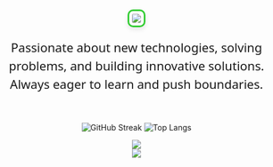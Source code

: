<h1 align="center">
  <img src="https://readme-typing-svg.herokuapp.com/?font=Courier+Prime&size=35&center=true&vCenter=true&width=900&height=60&duration=3000&lines=Control+State+Management;MVVM+Architecture;Python+%28Flask,+Django,+FastAPI%29;Databases+%28SQL+%26+NoSQL%29;Git+%26+Version+Control;Multiplatform+Development;UI%2FUX+Design;Linux+%26+Development+Tools;Animations+%26+Testing+%28Flutter%29;AI+Integration&color=32CD32" style="border: 3px solid #32CD32; border-radius: 10px; padding: 5px; box-shadow: 0 4px 8px rgba(0, 0, 0, 0.1);" />
</h1>


<p align="center" style="font-size: 22px; color: currentColor; font-family: 'Segoe UI', Tahoma, Geneva, Verdana, sans-serif; line-height: 1.5; margin-top: 20px; max-width: 600px; margin-left: auto; margin-right: auto;">
  Passionate about new technologies, solving problems, and building innovative solutions. Always eager to learn and push boundaries.<br>
</p>


<br/>
<p align="center">
  <img src="https://github-readme-streak-stats.herokuapp.com/?user=LukeDevNation&theme=radical&hide_border=true&background=00000000&ring=28A745&fire=28A745&currStreakNum=FFFFFF&currStreakLabel=28A745" alt="GitHub Streak">
  <img src="https://github-readme-stats.vercel.app/api/top-langs/?username=LukeDevNation&theme=radical&bg_color=00000000&title_color=FFFFFF&text_color=FFFFFF&icon_color=28A745&hide_border=true&langs_count=10" alt="Top Langs">
</p>



<div align="center">
    <img src="https://skillicons.dev/icons?i=flutter,dart,python,flask,django,fastapi,sqlite,qt,git,github,gitlab" />
    <br> <!-- Espaciado más corto entre las imágenes -->
    <img src="https://skillicons.dev/icons?i=vscode,androidstudio,linux,firebase,apple,linkedin,ai,arduino,powershell,cpp" />
</div>
